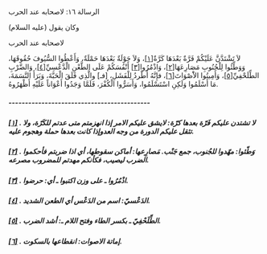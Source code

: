   الرسالة  ١٦: لاصحابه عند الحرب	

وكان يقول (عليه السلام)

لاصحابه عند الحرب

لاَ تَشْتَدَّنَّ عَلَيْكُمْ فَرَّةٌ بَعْدَهَا كَرَّةٌ[[١\]](https://arabic.balaghah.net/node/680#_ftn1)، وَلاَ جَوْلَةٌ بَعْدَهَا حَمْلَةٌ، وَأَعْطُوا السُّيُوفَ حُقُوقَهَا، وَوَطِّئُوا لِلْجُنُوبِ مَصَارِعَهَا[[٢\]](https://arabic.balaghah.net/node/680#_ftn2)، وَاذْمُرُوا[[٣\]](https://arabic.balaghah.net/node/680#_ftn3) أَنْفُسَكُمْ عَلَى الطَّعْنِ الْدَّعْسِيِّ[[٤\]](https://arabic.balaghah.net/node/680#_ftn4)، وَالضَّرْبِ الطِّلَحْفِيِّ[[٥\]](https://arabic.balaghah.net/node/680#_ftn5)، وَأَمِيتُوا الاَْصْوَاتَ[[٦\]](https://arabic.balaghah.net/node/680#_ftn6)، فإِنَّهُ أَطْردُ لِلْفَشَلِ، [فـ] والَّذِي فَلَقَ الْحَبَّةَ، وَبَرَأَ  النَّسَمَةَ، مَا أَسْلَمُوا وَلَكِنِ اسْتَسْلَمُوا، وَأَسَرُّوا  الْكُفْرَ، فَلَمَّا وَجَدُوا أَعْوَاناً عَلَيْهِ أَظْهَرُوهُ.

##### -------------------------------------------

##### [[١\]](https://arabic.balaghah.net/node/680#_ftnref1) . لا تشتدن عليكم فَرّة بعدها كرّة: لايشق عليكم الامر إذا انهزمتم متى  عدتم للكَرّة، ولا تثقل عليكم الدورة من وجه العدوإذا كانت بعدها حملة  وهجوم عليه.

##### [[٢\]](https://arabic.balaghah.net/node/680#_ftnref2) . وَطّئوا: مهّدوا للجُنوب، جمع جَنْب. مَصارِعها: أماكن سقوطها، أي اذا ضربتم فأحكموا الضرب ليصيب، فكأنكم مهدتم للمضروب مصرعه.

##### [[٣\]](https://arabic.balaghah.net/node/680#_ftnref3) . اذْمُرُوا ـ على وزن اكتبوا ـ أي: حرضوا.

##### [[٤\]](https://arabic.balaghah.net/node/680#_ftnref4) . الدَعْسيّ: اسم من الدَعْس أي الطعن الشديد.

##### [[٥\]](https://arabic.balaghah.net/node/680#_ftnref5) . الطِّلَحْفِيّ ـ بكسر الطاء وفتح اللام ـ: أشد الضرب.

##### [[٦\]](https://arabic.balaghah.net/node/680#_ftnref6) . إماتة الاصوات: انقطاعها بالسكوت. 
